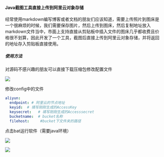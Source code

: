 #### Java截图工具直接上传到阿里云对象存储

​		经常使用markdown编写博客或者文档的朋友们应该知道，需要上传照片到图床是一个很麻烦的时候，我们需要保存图片，然后上传到图床，然后复制地址放入markdown文件当中，市面上支持直接从剪贴板中插入文件的图床几乎都收费且价格很不划算，因此开发了一个工具，截图后直接上传到阿里云对象存储，并将返回的地址存入剪贴板直接使用。

##### 使用方法

对源码不感兴趣的朋友可以直接下载压缩包修改配置文件

![](https://facesearch-hoom.oss-cn-hangzhou.aliyuncs.com/face/09c57784-145a-4a9c-a3e5-ec3e13f45e60.jpg)

修改config中的文件

```yml
aliyun:
  endpoint: # 阿里云的节点地址
  keyid:  # 填写刚刚生成的AccessKey
  keysecret:   # 填写刚刚生成的Accesssecret
  bucketname:  # bucket名称
  filehost:     #bucket下文件夹的路径
```

点击bat运行软件（需要java环境）

![](https://facesearch-hoom.oss-cn-hangzhou.aliyuncs.com/face/aabd700a-55e6-4417-83a2-5e86cbd9a17b.jpg)

![](https://facesearch-hoom.oss-cn-hangzhou.aliyuncs.com/face/b09fc7ab-09d6-4047-a5f0-02d7e9e81968.jpg)